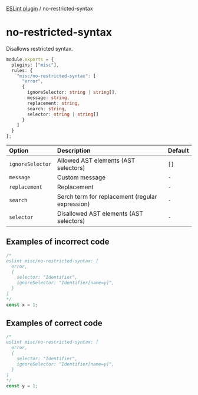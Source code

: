 [ESLint plugin](https://ilyub.github.io/eslint-plugin-misc/) / no-restricted-syntax

# no-restricted-syntax

Disallows restricted syntax.

```ts
module.exports = {
  plugins: ["misc"],
  rules: {
    "misc/no-restricted-syntax": [
      "error",
      {
        ignoreSelector: string | string[],
        message: string,
        replacement: string,
        search: string,
        selector: string | string[]
      }
    ]
  }
};
```

| Option | Description | Default |
| :----- | :----- | :----- |
| `ignoreSelector` | Allowed AST elements (AST selectors) | `[]` |
| `message` | Custom message | `-` |
| `replacement` | Replacement | `-` |
| `search` | Serch term for replacement (regular expression) | `-` |
| `selector` | Disallowed AST elements (AST selectors) | `-` |

## Examples of incorrect code

```ts
/*
eslint misc/no-restricted-syntax: [
  error,
  {
    selector: "Identifier",
    ignoreSelector: "Identifier[name=y]",
  }
]
*/
const x = 1;
```

## Examples of correct code

```ts
/*
eslint misc/no-restricted-syntax: [
  error,
  {
    selector: "Identifier",
    ignoreSelector: "Identifier[name=y]",
  }
]
*/
const y = 1;
```